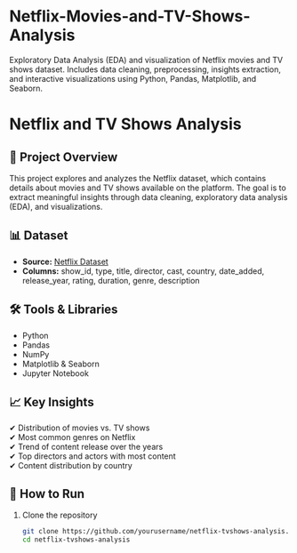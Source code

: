 # Netflix-Movies-and-TV-Shows-Analysis
Exploratory Data Analysis (EDA) and visualization of Netflix movies and TV shows dataset. Includes data cleaning, preprocessing, insights extraction, and interactive visualizations using Python, Pandas, Matplotlib, and Seaborn.


# Netflix and TV Shows Analysis  

## 📌 Project Overview  
This project explores and analyzes the Netflix dataset, which contains details about movies and TV shows available on the platform. The goal is to extract meaningful insights through data cleaning, exploratory data analysis (EDA), and visualizations.  

## 📊 Dataset  
- **Source:** [Netflix Dataset](https://www.kaggle.com/datasets/shivamb/netflix-shows)  
- **Columns:** show_id, type, title, director, cast, country, date_added, release_year, rating, duration, genre, description  

## 🛠️ Tools & Libraries  
- Python  
- Pandas  
- NumPy  
- Matplotlib & Seaborn  
- Jupyter Notebook  

## 📈 Key Insights  
✔ Distribution of movies vs. TV shows  
✔ Most common genres on Netflix  
✔ Trend of content release over the years  
✔ Top directors and actors with most content  
✔ Content distribution by country  

## 🚀 How to Run  
1. Clone the repository  
   ```bash
   git clone https://github.com/yourusername/netflix-tvshows-analysis.git
   cd netflix-tvshows-analysis
